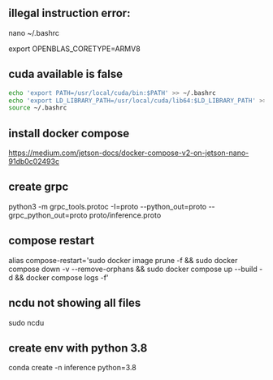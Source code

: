 
## illegal instruction error: 

nano ~/.bashrc

export OPENBLAS_CORETYPE=ARMV8

## cuda available is false
```bash
echo 'export PATH=/usr/local/cuda/bin:$PATH' >> ~/.bashrc
echo 'export LD_LIBRARY_PATH=/usr/local/cuda/lib64:$LD_LIBRARY_PATH' >> ~/.bashrc
source ~/.bashrc
```

## install docker compose

https://medium.com/jetson-docs/docker-compose-v2-on-jetson-nano-91db0c02493c


## create grpc

python3 -m grpc_tools.protoc -I=proto --python_out=proto --grpc_python_out=proto proto/inference.proto

## compose restart

alias compose-restart='sudo docker image prune -f && sudo docker compose down -v --remove-orphans && sudo docker compose up --build -d && docker compose logs -f'

## ncdu not showing all files

sudo ncdu

## create env with python 3.8

conda create -n inference python=3.8